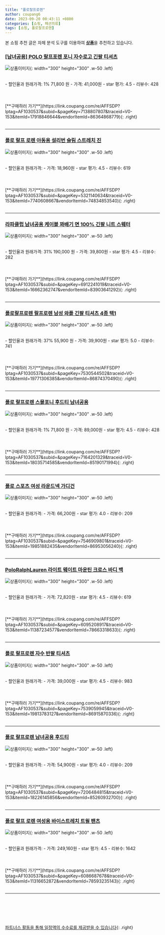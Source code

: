```yaml
---
title: "폴로랄프로렌"
author: coupang6
date: 2023-09-20 00:43:11 +0800
categories: [쇼핑, 패션의류]
tags: [쇼핑, 폴로랄프로렌]
---
```


본 쇼핑 추천 글은 자체 분석 도구를 이용하여 [**상품**](https://link.coupang.com/a/bao1ui)을 추천하고 있습니다.

### [[남녀공용] POLO 랄프포렌 포니 자수로고 긴팔 티셔츠](https://link.coupang.com/re/AFFSDP?lptag=AF1030537&subid=&pageKey=7138807807&traceid=V0-153&itemId=17918846644&vendorItemId=86364868779)

![상품이미지](https://thumbnail9.coupangcdn.com/thumbnails/remote/230x230ex/image/vendor_inventory/9d63/8181d753d472c85031cea23188490fcf18a6a86d84421716c54b7a3f856c.jpg){: width="300" height="300" .w-50 .left}


<br>
- 할인율과 원래가격: 1%  71,800   원
- 가격: 41,000원
- star 평가: 4.5
- 리뷰수: 428
<br>
<br>
<br>
<br>
[**구매하러 가기**](https://link.coupang.com/re/AFFSDP?lptag=AF1030537&subid=&pageKey=7138807807&traceid=V0-153&itemId=17918846644&vendorItemId=86364868779){: .right}
<br>
<br>

---

### [폴로 랄프 로렌 아동용 설리번 슬림 스트레치 진](https://link.coupang.com/re/AFFSDP?lptag=AF1030537&subid=&pageKey=5321140634&traceid=V0-153&itemId=7740608667&vendorItemId=74834853540)

![상품이미지](https://thumbnail10.coupangcdn.com/thumbnails/remote/230x230ex/image/retail/images/2021/04/02/9/1/2cfe8a57-b023-4702-a864-24ffb6f6e2fa.jpg){: width="300" height="300" .w-50 .left}


<br>
- 할인율과 원래가격: 
- 가격: 18,960원
- star 평가: 4.5
- 리뷰수: 619
<br>
<br>
<br>
<br>
[**구매하러 가기**](https://link.coupang.com/re/AFFSDP?lptag=AF1030537&subid=&pageKey=5321140634&traceid=V0-153&itemId=7740608667&vendorItemId=74834853540){: .right}
<br>
<br>

---

### [라파클럽 남녀공용 케이블 꽈배기 면 100% 긴팔 니트 스웨터](https://link.coupang.com/re/AFFSDP?lptag=AF1030537&subid=&pageKey=6912241019&traceid=V0-153&itemId=16662362747&vendorItemId=83903641292)

![상품이미지](https://thumbnail7.coupangcdn.com/thumbnails/remote/230x230ex/image/vendor_inventory/1de2/f581a9ad0cf2cbcea0b357819fe9b37c7980618ad2de2f20c5a2f9575833.jpg){: width="300" height="300" .w-50 .left}


<br>
- 할인율과 원래가격: 31%  190,000   원
- 가격: 39,800원
- star 평가: 4.5
- 리뷰수: 282
<br>
<br>
<br>
<br>
[**구매하러 가기**](https://link.coupang.com/re/AFFSDP?lptag=AF1030537&subid=&pageKey=6912241019&traceid=V0-153&itemId=16662362747&vendorItemId=83903641292){: .right}
<br>
<br>

---

### [폴로랄프로렌 랄프로렌 남성 와플 긴팔 티셔츠 4종 택1](https://link.coupang.com/re/AFFSDP?lptag=AF1030537&subid=&pageKey=7530544502&traceid=V0-153&itemId=19771306385&vendorItemId=86874370490)

![상품이미지](https://thumbnail9.coupangcdn.com/thumbnails/remote/230x230ex/image/vendor_inventory/a0f1/da297bab2b7562799df576b9a5392bf10144a2f71792f3f19bf51cb4c269.jpg){: width="300" height="300" .w-50 .left}


<br>
- 할인율과 원래가격: 37%  55,900   원
- 가격: 39,900원
- star 평가: 5.0
- 리뷰수: 741
<br>
<br>
<br>
<br>
[**구매하러 가기**](https://link.coupang.com/re/AFFSDP?lptag=AF1030537&subid=&pageKey=7530544502&traceid=V0-153&itemId=19771306385&vendorItemId=86874370490){: .right}
<br>
<br>

---

### [폴로 랄프로렌 스몰포니 후드티 남녀공용](https://link.coupang.com/re/AFFSDP?lptag=AF1030537&subid=&pageKey=7164201329&traceid=V0-153&itemId=18035714585&vendorItemId=85190171994)

![상품이미지](https://thumbnail10.coupangcdn.com/thumbnails/remote/230x230ex/image/vendor_inventory/56d7/5779978ad34bbda6e41c1954e54f74bebd193f058123e25efa6f49cf8696.jpg){: width="300" height="300" .w-50 .left}


<br>
- 할인율과 원래가격: 1%  71,800   원
- 가격: 89,000원
- star 평가: 4.5
- 리뷰수: 428
<br>
<br>
<br>
<br>
[**구매하러 가기**](https://link.coupang.com/re/AFFSDP?lptag=AF1030537&subid=&pageKey=7164201329&traceid=V0-153&itemId=18035714585&vendorItemId=85190171994){: .right}
<br>
<br>

---

### [폴로 스포츠 여성 라운드넥 가디건](https://link.coupang.com/re/AFFSDP?lptag=AF1030537&subid=&pageKey=7546909801&traceid=V0-153&itemId=19851882435&vendorItemId=86953056240)

![상품이미지](https://thumbnail9.coupangcdn.com/thumbnails/remote/230x230ex/image/vendor_inventory/5494/73c4e2753b03ca42623f5e176e63297d6578cd0c6b24ce8f92831abe413b.jpg){: width="300" height="300" .w-50 .left}


<br>
- 할인율과 원래가격: 
- 가격: 66,200원
- star 평가: 4.0
- 리뷰수: 209
<br>
<br>
<br>
<br>
[**구매하러 가기**](https://link.coupang.com/re/AFFSDP?lptag=AF1030537&subid=&pageKey=7546909801&traceid=V0-153&itemId=19851882435&vendorItemId=86953056240){: .right}
<br>
<br>

---

### [PoloRalphLauren 라이트 웨이트 마운틴 크로스 바디 백](https://link.coupang.com/re/AFFSDP?lptag=AF1030537&subid=&pageKey=6095208917&traceid=V0-153&itemId=11387234577&vendorItemId=78663318633)

![상품이미지](https://thumbnail7.coupangcdn.com/thumbnails/remote/230x230ex/image/retail/images/2021/09/27/15/5/e69c5ce5-275a-4bc4-ad61-712e79709d54.jpg){: width="300" height="300" .w-50 .left}


<br>
- 할인율과 원래가격: 
- 가격: 72,820원
- star 평가: 4.5
- 리뷰수: 619
<br>
<br>
<br>
<br>
[**구매하러 가기**](https://link.coupang.com/re/AFFSDP?lptag=AF1030537&subid=&pageKey=6095208917&traceid=V0-153&itemId=11387234577&vendorItemId=78663318633){: .right}
<br>
<br>

---

### [폴로 랄프로렌 자수 반팔 티셔츠](https://link.coupang.com/re/AFFSDP?lptag=AF1030537&subid=&pageKey=7539059945&traceid=V0-153&itemId=19813783127&vendorItemId=86915870336)

![상품이미지](https://thumbnail8.coupangcdn.com/thumbnails/remote/230x230ex/image/vendor_inventory/f194/d7d002593fb708abfe377ebc5419a517708b3ddf57ef08696a364f078265.PNG){: width="300" height="300" .w-50 .left}


<br>
- 할인율과 원래가격: 
- 가격: 39,000원
- star 평가: 4.5
- 리뷰수: 983
<br>
<br>
<br>
<br>
[**구매하러 가기**](https://link.coupang.com/re/AFFSDP?lptag=AF1030537&subid=&pageKey=7539059945&traceid=V0-153&itemId=19813783127&vendorItemId=86915870336){: .right}
<br>
<br>

---

### [폴로 랄프로렌 남녀공용 후드티](https://link.coupang.com/re/AFFSDP?lptag=AF1030537&subid=&pageKey=7206484815&traceid=V0-153&itemId=18226145856&vendorItemId=85260932700)

![상품이미지](https://thumbnail10.coupangcdn.com/thumbnails/remote/230x230ex/image/vendor_inventory/26b9/b7002283684ebd853901196fbe6d39d66915a6c19413db5a77e29ced4fcb.jpg){: width="300" height="300" .w-50 .left}


<br>
- 할인율과 원래가격: 
- 가격: 54,900원
- star 평가: 4.0
- 리뷰수: 209
<br>
<br>
<br>
<br>
[**구매하러 가기**](https://link.coupang.com/re/AFFSDP?lptag=AF1030537&subid=&pageKey=7206484815&traceid=V0-153&itemId=18226145856&vendorItemId=85260932700){: .right}
<br>
<br>

---

### [폴로 랄프 로렌 여성용 바이스트레치 트윌 팬츠](https://link.coupang.com/re/AFFSDP?lptag=AF1030537&subid=&pageKey=6086687678&traceid=V0-153&itemId=11316652872&vendorItemId=78593235143)

![상품이미지](https://thumbnail9.coupangcdn.com/thumbnails/remote/230x230ex/image/retail/images/1773405472488989-32f843ba-6e03-4138-aa49-6a63a9439a38.png){: width="300" height="300" .w-50 .left}


<br>
- 할인율과 원래가격: 
- 가격: 249,160원
- star 평가: 4.5
- 리뷰수: 1642
<br>
<br>
<br>
<br>
[**구매하러 가기**](https://link.coupang.com/re/AFFSDP?lptag=AF1030537&subid=&pageKey=6086687678&traceid=V0-153&itemId=11316652872&vendorItemId=78593235143){: .right}
<br>
<br>

---
<br><br><br><br><br> [파트너스 활동을 통해 일정액의 수수료를 제공받을 수 있습니다](https://link.coupang.com/a/bao1ui){: .right}